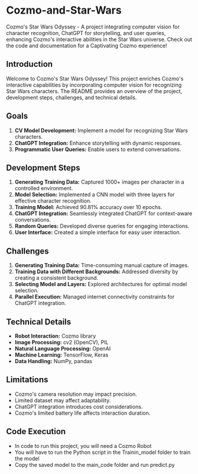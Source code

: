 # Cozmo-and-Star-Wars
Cozmo's Star Wars Odyssey - A project integrating computer vision for character recognition, ChatGPT for storytelling, and user queries, enhancing Cozmo's interactive abilities in the Star Wars universe. Check out the code and documentation for a Captivating Cozmo experience!

## Introduction

Welcome to Cozmo's Star Wars Odyssey! This project enriches Cozmo's interactive capabilities by incorporating computer vision for recognizing Star Wars characters. The README provides an overview of the project, development steps, challenges, and technical details.

## Goals

1. **CV Model Development:** Implement a model for recognizing Star Wars characters.
2. **ChatGPT Integration:** Enhance storytelling with dynamic responses.
3. **Programmatic User Queries:** Enable users to extend conversations.

## Development Steps

1. **Generating Training Data:** Captured 1000+ images per character in a controlled environment.
2. **Model Selection:** Implemented a CNN model with three layers for effective character recognition.
3. **Training Model:** Achieved 90.81% accuracy over 10 epochs.
4. **ChatGPT Integration:** Seamlessly integrated ChatGPT for context-aware conversations.
5. **Random Queries:** Developed diverse queries for engaging interactions.
6. **User Interface:** Created a simple interface for easy user interaction.

## Challenges

1. **Generating Training Data:** Time-consuming manual capture of images.
2. **Training Data with Different Backgrounds:** Addressed diversity by creating a consistent background.
3. **Selecting Model and Layers:** Explored architectures for optimal model selection.
4. **Parallel Execution:** Managed internet connectivity constraints for ChatGPT integration.

## Technical Details

- **Robot Interaction:** Cozmo library
- **Image Processing:** cv2 (OpenCV), PIL
- **Natural Language Processing:** OpenAI
- **Machine Learning:** TensorFlow, Keras
- **Data Handling:** NumPy, pandas

## Limitations

- Cozmo's camera resolution may impact precision.
- Limited dataset may affect adaptability.
- ChatGPT integration introduces cost considerations.
- Cozmo's limited battery life affects interaction duration.

## Code Execution

- In code to run this project, you will need a Cozmo Robot
- You will have to run the Python script in the Trainin_model folder to train the model
- Copy the saved model to the main_code folder and run predict.py 
